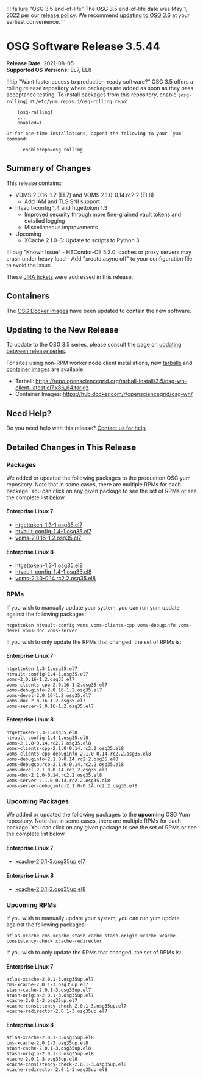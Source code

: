 !!! failure "OSG 3.5 end-of-life"
    The OSG 3.5 end-of-life date was May 1, 2022 per our
    [release policy](https://opensciencegrid.org/technology/policy/release-series/).
    We recommend
    [updating to OSG 3.6](https://opensciencegrid.org/docs/release/updating-to-osg-36/)
    at your earliest convenience.```

OSG Software Release 3.5.44
===========================

**Release Date:** 2021-08-05  
**Supported OS Versions:** EL7, EL8

!!!tip "Want faster access to production-ready software?"
    OSG 3.5 offers a rolling release repository where packages are added as soon as they pass acceptance testing.
    To install packages from this repository, enable `[osg-rolling]` in `/etc/yum.repos.d/osg-rolling.repo`:

        [osg-rolling]
        ...
        enabled=1

    Or for one-time installations, append the following to your `yum` command:

        --enablerepo=osg-rolling

Summary of Changes
------------------

This release contains:

-   VOMS 2.0.16-1.2 (EL7) and VOMS 2.1.0-0.14.rc2.2 (EL8)
    -   Add IAM and TLS SNI support
-   htvault-config 1.4 and htgettoken 1.3
    -   Improved security through more fine-grained vault tokens and detailed logging
    -   Miscellaneous improvements
-   Upcoming
    -   XCache 2.1.0-3: Update to scripts to Python 3

!!! bug "Known Issue"
    -   HTCondor-CE 5.3.0: caches or proxy servers may crash under heavy load
        -   Add "xrootd.async off" to your configuration file to avoid the issue

These
[JIRA tickets](https://opensciencegrid.atlassian.net/issues/?jql=project%20%3D%20SOFTWARE%20AND%20fixVersion%20in%20(3.5.44%2C3.5.44-upcoming)%20ORDER%20BY%20priority%20DESC%2C%20key%20DESC)
were addressed in this release.

Containers
----------

The [OSG Docker images](https://hub.docker.com/u/opensciencegrid/) have been updated to contain the new software.

Updating to the New Release
---------------------------

To update to the OSG 3.5 series, please consult the page on
[updating between release series](../updating-to-osg-35.md).

For sites using non-RPM worker node client installations, new [tarballs](../../worker-node/install-wn-tarball.md) and
[container images](../../worker-node/using-wn-containers.md) are available:

- Tarball: <https://repo.opensciencegrid.org/tarball-install/3.5/osg-wn-client-latest.el7.x86_64.tar.gz>
- Container Images: <https://hub.docker.com/r/opensciencegrid/osg-wn/>

Need Help?
----------

Do you need help with this release? [Contact us for help](../../common/help.md).

Detailed Changes in This Release
--------------------------------

### Packages

We added or updated the following packages to the production OSG yum repository.
Note that in some cases, there are multiple RPMs for each package.
You can click on any given package to see the set of RPMs or see the complete list [below](#rpms).

#### Enterprise Linux 7

-   [htgettoken-1.3-1.osg35.el7](https://koji.chtc.wisc.edu/koji/search?match=glob&type=build&terms=htgettoken-1.3-1.osg35.el7)
-   [htvault-config-1.4-1.osg35.el7](https://koji.chtc.wisc.edu/koji/search?match=glob&type=build&terms=htvault-config-1.4-1.osg35.el7)
-   [voms-2.0.16-1.2.osg35.el7](https://koji.chtc.wisc.edu/koji/search?match=glob&type=build&terms=voms-2.0.16-1.2.osg35.el7)

#### Enterprise Linux 8

-   [htgettoken-1.3-1.osg35.el8](https://koji.chtc.wisc.edu/koji/search?match=glob&type=build&terms=htgettoken-1.3-1.osg35.el8)
-   [htvault-config-1.4-1.osg35.el8](https://koji.chtc.wisc.edu/koji/search?match=glob&type=build&terms=htvault-config-1.4-1.osg35.el8)
-   [voms-2.1.0-0.14.rc2.2.osg35.el8](https://koji.chtc.wisc.edu/koji/search?match=glob&type=build&terms=voms-2.1.0-0.14.rc2.2.osg35.el8)

### RPMs

If you wish to manually update your system, you can run yum update against the following packages:

    htgettoken htvault-config voms voms-clients-cpp voms-debuginfo voms-devel voms-doc voms-server 

If you wish to only update the RPMs that changed, the set of RPMs is:

#### Enterprise Linux 7

``` file
htgettoken-1.3-1.osg35.el7
htvault-config-1.4-1.osg35.el7
voms-2.0.16-1.2.osg35.el7
voms-clients-cpp-2.0.16-1.2.osg35.el7
voms-debuginfo-2.0.16-1.2.osg35.el7
voms-devel-2.0.16-1.2.osg35.el7
voms-doc-2.0.16-1.2.osg35.el7
voms-server-2.0.16-1.2.osg35.el7
```

#### Enterprise Linux 8

``` file
htgettoken-1.3-1.osg35.el8
htvault-config-1.4-1.osg35.el8
voms-2.1.0-0.14.rc2.2.osg35.el8
voms-clients-cpp-2.1.0-0.14.rc2.2.osg35.el8
voms-clients-cpp-debuginfo-2.1.0-0.14.rc2.2.osg35.el8
voms-debuginfo-2.1.0-0.14.rc2.2.osg35.el8
voms-debugsource-2.1.0-0.14.rc2.2.osg35.el8
voms-devel-2.1.0-0.14.rc2.2.osg35.el8
voms-doc-2.1.0-0.14.rc2.2.osg35.el8
voms-server-2.1.0-0.14.rc2.2.osg35.el8
voms-server-debuginfo-2.1.0-0.14.rc2.2.osg35.el8
```

### Upcoming Packages

We added or updated the following packages to the **upcoming** OSG Yum repository.
Note that in some cases, there are multiple RPMs for each package.
You can click on any given package to see the set of RPMs or see the complete list below.

#### Enterprise Linux 7

-   [xcache-2.0.1-3.osg35up.el7](https://koji.chtc.wisc.edu/koji/search?match=glob&type=build&terms=xcache-2.0.1-3.osg35up.el7)

#### Enterprise Linux 8

-   [xcache-2.0.1-3.osg35up.el8](https://koji.chtc.wisc.edu/koji/search?match=glob&type=build&terms=xcache-2.0.1-3.osg35up.el8)

### Upcoming RPMs

If you wish to manually update your system, you can run yum update against the following packages:

    atlas-xcache cms-xcache stash-cache stash-origin xcache xcache-consistency-check xcache-redirector 

If you wish to only update the RPMs that changed, the set of RPMs is:

#### Enterprise Linux 7

``` file
atlas-xcache-2.0.1-3.osg35up.el7
cms-xcache-2.0.1-3.osg35up.el7
stash-cache-2.0.1-3.osg35up.el7
stash-origin-2.0.1-3.osg35up.el7
xcache-2.0.1-3.osg35up.el7
xcache-consistency-check-2.0.1-3.osg35up.el7
xcache-redirector-2.0.1-3.osg35up.el7
```

#### Enterprise Linux 8

``` file
atlas-xcache-2.0.1-3.osg35up.el8
cms-xcache-2.0.1-3.osg35up.el8
stash-cache-2.0.1-3.osg35up.el8
stash-origin-2.0.1-3.osg35up.el8
xcache-2.0.1-3.osg35up.el8
xcache-consistency-check-2.0.1-3.osg35up.el8
xcache-redirector-2.0.1-3.osg35up.el8
```
